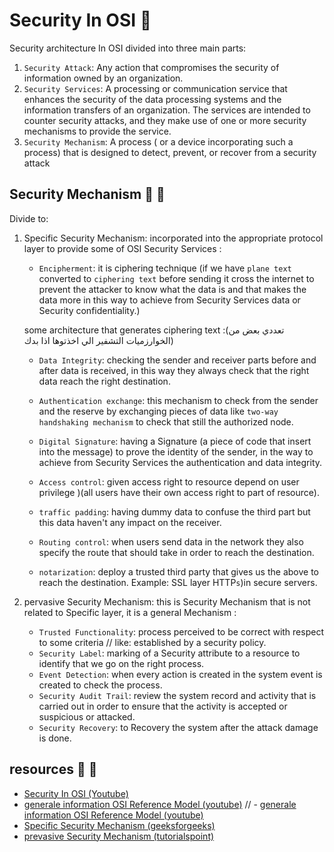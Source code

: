 # Security In OSI 🔑

Security architecture In OSI divided into three main parts:

1. `Security Attack`: Any action that compromises the security of information owned by an organization.
2. `Security Services`: A processing or communication service that enhances the security of the data processing systems and the information transfers of an organization. The services are intended to counter security attacks, and they make use of one or more security mechanisms to provide the service.
3. `Security Mechanism`: A process ( or a device incorporating such a process) that is designed to detect, prevent, or recover from a security attack
 
## Security Mechanism 🔐 📃

Divide to:

1. Specific Security Mechanism:
incorporated into the appropriate protocol layer to provide some of OSI Security Services :

    - `Encipherment`: it is ciphering technique (if we have `plane text` converted to `ciphering text` before sending it cross the internet to prevent the attacker to know what the data is and that makes the data more in this way to achieve from Security Services data or Security confidentiality.) 

    some architecture that generates ciphering text :(تعددي بعض من الخوارزميات التشفير الي اخذتوها اذا بدك)

    - `Data Integrity`: checking the sender and receiver parts before and after data is received, in this way they always check that the right data reach the right destination.

    - `Authentication exchange`: this mechanism to check from the sender and the reserve by exchanging pieces of data like `two-way handshaking mechanism` to check that still the authorized node.

    - `Digital Signature`: having a Signature (a piece of code that insert into the message) to prove the identity of the sender, in the way to achieve from Security Services the authentication and data integrity.

    - `Access control`: given access right to resource depend on user privilege )(all users have their own access right to part of resource).

    - `traffic padding`: having dummy data to confuse the third part but this data haven't any impact on the receiver.
    - `Routing control`: when users send data in the network they also specify the route that should take in order to reach the destination.
    - `notarization`: deploy a trusted third party that gives us the above to reach the destination. 
    Example: SSL layer HTTP`s`)in secure servers. 



2. pervasive Security Mechanism:
this is Security Mechanism that is not related to Specific layer, it is a general Mechanism :

    - `Trusted Functionality`: process perceived to be correct with respect to some criteria 
    // like: established by a security policy.
    - `Security Label`: marking of a Security attribute to a resource to identify that we go on the right process. 
    - `Event Detection`: when every action is created in the system event is created to check the process.
    - `Security Audit Trail`: review the system record and activity that is carried out in order to ensure that the activity is accepted or suspicious or attacked. 
    - `Security Recovery`: to Recovery the system after the attack damage is done. 

## resources 📂  📎

- [Security In OSI (Youtube)](https://www.youtube.com/watch?v=MnQ0EmDj68A)
- [generale information OSI Reference Model (youtube)](https://www.youtube.com/watch?v=9zqHMl9_s5k)
// - [generale information OSI Reference Model (youtube)](https://www.youtube.com/watch?v=H5ifNVeDXkg)
- [Specific Security Mechanism (geeksforgeeks)](https://www.geeksforgeeks.org/types-of-security-mechanism/)
- [prevasive Security Mechanism (tutorialspoint)](https://www.tutorialspoint.com/what-are-the-pervasive-security-mechanisms-in-information-security)


